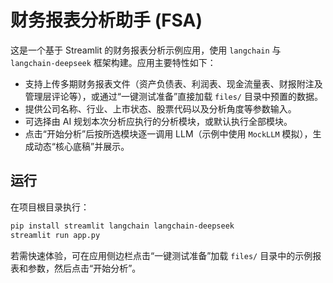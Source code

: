 # 财务报表分析助手 (FSA)

这是一个基于 Streamlit 的财务报表分析示例应用，使用 `langchain` 与 `langchain-deepseek` 框架构建。应用主要特性如下：

- 支持上传多期财务报表文件（资产负债表、利润表、现金流量表、财报附注及管理层评论等），或通过“一键测试准备”直接加载 `files/` 目录中预置的数据。
- 提供公司名称、行业、上市状态、股票代码以及分析角度等参数输入。
- 可选择由 AI 规划本次分析应执行的分析模块，或默认执行全部模块。
- 点击“开始分析”后按所选模块逐一调用 LLM（示例中使用 `MockLLM` 模拟），生成动态“核心底稿”并展示。

## 运行

在项目根目录执行：

```bash
pip install streamlit langchain langchain-deepseek
streamlit run app.py
```

若需快速体验，可在应用侧边栏点击“一键测试准备”加载 `files/` 目录中的示例报表和参数，然后点击“开始分析”。
